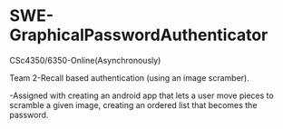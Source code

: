 # SWE-GraphicalPasswordAuthenticator
CSc4350/6350-Online(Asynchronously)

Team 2-Recall based authentication (using an image scramber).

-Assigned with creating an android app that lets a user move pieces to scramble a given image, creating an ordered list that becomes the password.
